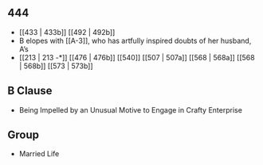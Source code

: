 ## 444
- [[433 | 433b]] [[492 | 492b]] 
- B elopes with [[A-3]], who has artfully inspired doubts of her husband, A’s
- [[213 | 213 -*]] [[476 | 476b]] [[540]] [[507 | 507a]] [[568 | 568a]] [[568 | 568b]] [[573 | 573b]] 

## B Clause
- Being Impelled by an Unusual Motive to Engage in Crafty Enterprise

## Group
- Married Life

